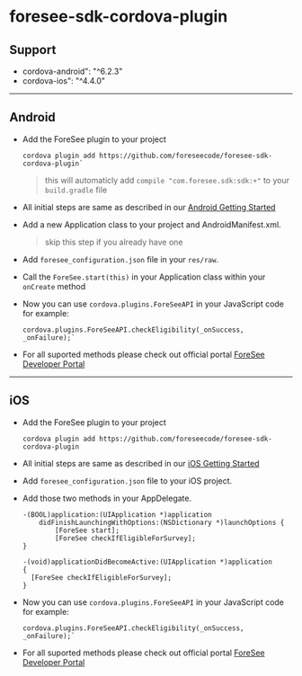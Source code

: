 # foresee-sdk-cordova-plugin

## Support 

* cordova-android": "^6.2.3"
* cordova-ios": "^4.4.0"

----
## Android

* Add the ForeSee plugin to your project 

   ```
   cordova plugin add https://github.com/foreseecode/foresee-sdk-cordova-plugin`
   ```

   > this will automaticly add `compile "com.foresee.sdk:sdk:+"` to your `build.gradle` file

* All initial steps are same as described in our  [Android Getting Started](https://developer.foresee.com/docs/tutorial)

* Add a new Application class to your project and AndroidManifest.xml.

   > skip this step if you already have one

* Add `foresee_configuration.json` file in your `res/raw`.

* Call the `ForeSee.start(this)` in your Application class within your `onCreate` method

* Now you can use `cordova.plugins.ForeSeeAPI` in your JavaScript code for example:

   ```
   cordova.plugins.ForeSeeAPI.checkEligibility(_onSuccess, _onFailure);`
   ```

* For all suported methods please check out official portal [ForeSee Developer Portal](https://developer.foresee.com)
   
----
## iOS

* Add the ForeSee plugin to your project 

   ```
   cordova plugin add https://github.com/foreseecode/foresee-sdk-cordova-plugin
   ```

* All initial steps are same as described in our [iOS Getting Started](https://developer.foresee.com/docs/getting-started)

* Add `foresee_configuration.json` file to your iOS project.

* Add those two methods in your AppDelegate.

   ```
   -(BOOL)application:(UIApplication *)application 
       didFinishLaunchingWithOptions:(NSDictionary *)launchOptions {
           [ForeSee start];
           [ForeSee checkIfEligibleForSurvey];
   }

   -(void)applicationDidBecomeActive:(UIApplication *)application 
   {
     [ForeSee checkIfEligibleForSurvey];
   }
   ```

* Now you can use `cordova.plugins.ForeSeeAPI` in your JavaScript code for example:

   ```
   cordova.plugins.ForeSeeAPI.checkEligibility(_onSuccess, _onFailure);`
   ```

* For all suported methods please check out official portal [ForeSee Developer Portal](https://developer.foresee.com)